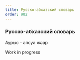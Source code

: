 ```yaml
---
title: Русско-абхазский словарь
order: 902
---
```


<h3>Русско-абхазский словарь</h3>

<dl>
  <dt>Аурыс - апсуа жәар</dt>
</dl>

<p>
  <i class="fas fa-person-digging"></i>
  Work in progress
</p>
